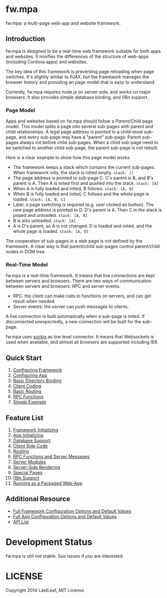 # fw.mpa #
fw:mpa: a multi-page web-app and website framework.

## Introduction ##

fw.mpa is designed to be a real-time web framework suitable for both apps and websites. It minifies the differences of the structure of web-apps (including Cordova apps) and websites.

The key idea of this framework is preventing page reloading when page switches. It's slightly similar to _PJAX_, but the framework manages the browser history and providing an page model that is easy to understand.

Currently, fw.mpa requires node.js on server side, and works on major browsers. It also provides simple database binding, and i18n support.

### Page Model ###

Apps and websites based on fw.mpa should follow a _Parent/Child_ page model. This model splits a page into several sub-pages with parent and child relationships. A legal page address is pointed to a child-most sub-page, and every sub-page may have a "parent" sub-page. Parent sub-pages always init before child sub-pages. When a child sub-page need to be switched to another child sub-page, the parent sub-page is not rebuilt.

Here is a clear example to show how this page model works.

* The framework keeps a stack which contains the current sub-pages. When framework inits, the stack is inited empty. `stack: []`
* The page address is pointed to sub-page C. C's parent is B, and B's parent is A. Then A is inited first and pushed into the stack. `stack: [A]`
* When A is fully loaded and inited, B follows. `stack: [A, B]`
* When B is fully loaded and inited, C follows and the whole page is loaded. `stack: [A, B, C]`
* Later, a page switching is required (e.g. user clicked an button). The new page address is pointed to D. D's parent is A. Then C in the stack is poped and unloaded. `stack: [A, B]`
* B is also unloaded. `stack: [A]`
* A is D's parent, so A is not changed. D is loaded and inited, and the whole page is loaded. `stack: [A, D]`

The cooperation of sub-pages in a web page is not defined by the framework. A clear way is that parent/child sub-pages control parent/child nodes in DOM tree.

### Real-Time Model ###

fw.mpa is a real-time framework. It means that live connections are kept between servers and browsers. There are two ways of communication between servers and browsers: RPC and server events.

* RPC: the client can make calls to functions on servers, and can get result when needed.
* Server events: the server can push messages to clients.

A live connection is built automatically when a sub-page is inited. If disconnected unexpectedly, a new connection will be built for the sub-page.

fw.mpa uses [sockjs](https://github.com/sockjs) as low level connector. It means that Websockets is used when available, and almost all browsers are supported including IE6.

## Quick Start ##

1. [Configuring Framework](doc/start/config_fw.md)
1. [Configuring App](doc/start/config_app.md)
1. [Basic Directory Binding](doc/start/dir_binding.md)
1. [Client Coding](doc/start/client.md)
1. [Basic Routing](doc/start/routing.md)
1. [RPC Functions](doc/start/rpc.md)
1. [Simple Example](doc/start/example.md)

## Feature List ##

1. [Framework Initializing](doc/fw.md)
1. [App Initializing](doc/app.md)
1. [Database Support](doc/database.md)
1. [Client Side Code](doc/client.md)
1. [Routing](doc/routing.md)
1. [RPC Functions and Server Messages](doc/rpc.md)
1. [Server Modules](doc/module.md)
1. [Server-Side Rendering](doc/render.md)
1. [Special Pages](doc/page.md)
1. [I18n Support](doc/i18n.md)
1. [Running as a Packaged Web-App](doc/packaged_webapp.md)

## Additional Resource ##

* [Full Framework Configuration Options and Default Values](lib/default/fwconfig.js)
* [Full App Configuration Options and Default Values](lib/default/appconfig.js)
* [API List](doc/api.md)

# Development Status #
fw.mpa is still not stable. See issues if you are interested.

# LICENSE #
Copyright 2014 LastLeaf, MIT License.
